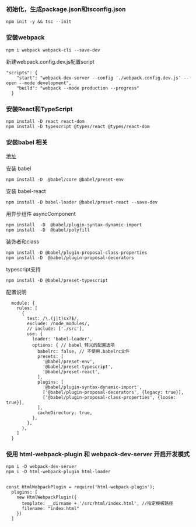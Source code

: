### 初始化，生成package.json和tsconfig.json

```
npm init -y && tsc --init
```

### 安装webpack

```
npm i webpack webpack-cli --save-dev
```
新建webpack.config.dev.js配置script

```
"scripts": {
    "start": "webpack-dev-server --config './webpack.config.dev.js' --open --mode development",
    "build": "webpack --mode production --progress"
  }
```

### 安装React和TypeScript

```
npm install -D react react-dom 
npm install -D typescript @types/react @types/react-dom
```

### 安装babel 相关

[地址](https://www.npmjs.com/package/babel-loader)


安装 babel

```
npm install -D  @babel/core @babel/preset-env 
```

安装 babel-react

```
npm install -D babel-loader @babel/preset-react --save-dev
```

用异步组件 asyncComponent

```
npm install  -D  @babel/plugin-syntax-dynamic-import 
npm install  -D  @babel/polyfill

```

装饰者和class

```
npm install -D @babel/plugin-proposal-class-properties 
npm install -D  @babel/plugin-proposal-decorators

```

typescript支持

```
npm install -D @babel/preset-typescript
```

配置说明
```
  module: {
    rules: [
      {
        test: /\.(j|t)sx?$/,
        exclude: /node_modules/,
        // include: ['./src'],
        use: {
          loader: 'babel-loader',
          options: { // babel 转义的配置选项
            babelrc: false, // 不使用.babelrc文件
            presets: [
              '@babel/preset-env',
              '@babel/preset-typescript',
              '@babel/preset-react',
            ],
            plugins: [
              '@babel/plugin-syntax-dynamic-import',
              ['@babel/plugin-proposal-decorators', {legacy: true}],
              ['@babel/plugin-proposal-class-properties', {loose: true}],
            ],
            cacheDirectory: true,
          },
        },
      },
    ]
  }
```

### 使用 html-webpack-plugin 和 webpack-dev-server 开启开发模式
```
npm i -D webpack-dev-server
npm i -D html-webpack-plugin html-loader
```

```webpack.dev

const HtmlWebpackPlugin = require('html-webpack-plugin');
  plugins: [
    new HtmlWebpackPlugin({
      template: __dirname + '/src/html/index.html', //指定模板路径
      filename: "index.html"
    })
  ]

```